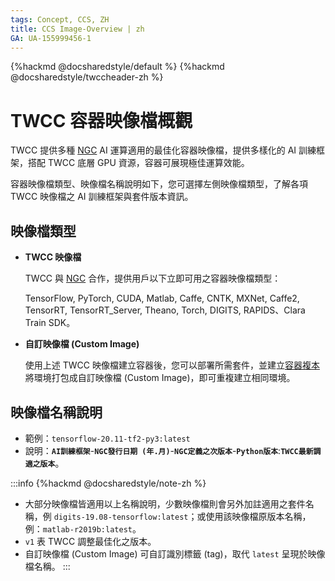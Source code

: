 ```yaml
---
tags: Concept, CCS, ZH
title: CCS Image-Overview | zh
GA: UA-155999456-1
---
```


{%hackmd @docsharedstyle/default %}
{%hackmd @docsharedstyle/twccheader-zh %}

# TWCC 容器映像檔概觀

<style>
.ccsimglist {color:#27A5BD; font-weight: bold;
}

.fa-sticky-note {color:#6C8592;}
</style>

TWCC 提供多種 [NGC](https://www.nvidia.com/zh-tw/gpu-cloud/containers/) AI 運算適用的最佳化容器映像檔，提供多樣化的 AI 訓練框架，搭配 TWCC 底層 GPU 資源，容器可展現極佳運算效能。

容器映像檔類型、映像檔名稱說明如下，您可選擇左側映像檔類型，了解各項 TWCC 映像檔之 AI 訓練框架與套件版本資訊。

## 映像檔類型

- **TWCC 映像檔**

    TWCC 與 [NGC](https://www.nvidia.com/zh-tw/gpu-cloud/) 合作，提供用戶以下立即可用之容器映像檔類型：

    TensorFlow, PyTorch, CUDA, Matlab, Caffe, CNTK, MXNet,  Caffe2, TensorRT, TensorRT_Server, Theano, Torch, DIGITS, RAPIDS、Clara Train SDK。

- **自訂映像檔 (Custom Image)**

    使用上述 TWCC 映像檔建立容器後，您可以部署所需套件，並建立[容器複本](https://www.twcc.ai/doc?page=container)將環境打包成自訂映像檔 (Custom Image)，即可重複建立相同環境。

## 映像檔名稱說明

- 範例：`tensorflow-20.11-tf2-py3:latest`
- 說明：**`AI訓練框架`**-**`NGC發行日期 (年.月)`**-**`NGC定義之次版本`**-**`Python版本`**:**`TWCC最新調適之版本`**。

:::info
{%hackmd @docsharedstyle/note-zh %}
- 大部分映像檔皆適用以上名稱說明，少數映像檔則會另外加註適用之套件名稱，例 `digits-19.08-tensorflow:latest`；或使用該映像檔原版本名稱，例：`matlab-r2019b:latest`。
- `v1` 表 TWCC 調整最佳化之版本。
- 自訂映像檔 (Custom Image) 可自訂識別標籤 (tag)，取代 `latest` 呈現於映像檔名稱。
:::



